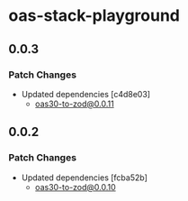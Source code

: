 # oas-stack-playground

## 0.0.3

### Patch Changes

- Updated dependencies [c4d8e03]
  - oas30-to-zod@0.0.11

## 0.0.2

### Patch Changes

- Updated dependencies [fcba52b]
  - oas30-to-zod@0.0.10
